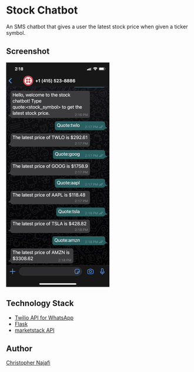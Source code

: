 # Stock Chatbot

An SMS chatbot that gives a user the latest stock price when given a ticker symbol.

## Screenshot

![Stock Chatbot](./screenshots/screenshot1.png)

<!-- Screenshot: scale image, 25% -->

## Technology Stack

- [Twilio API for WhatsApp](https://www.twilio.com/whatsapp)
- [Flask](https://flask.palletsprojects.com/)
- [marketstack API](https://marketstack.com/)

## Author

[Christopher Najafi](https://www.chrisnajafi.com/)
